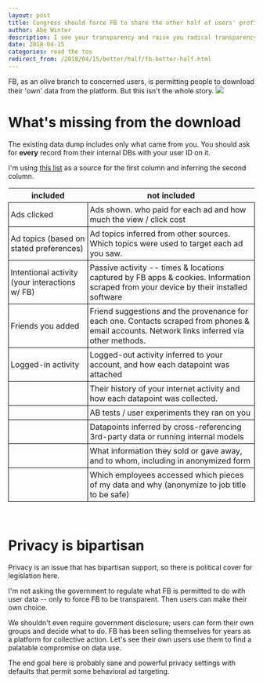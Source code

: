 ```yaml
---
layout: post
title: Congress should force FB to share the other half of users' profiles
author: Abe Winter
description: I see your transparency and raise you radical transparency
date: 2018-04-15
categories: read the tos
redirect_from: /2018/04/15/better/half/fb-better-half.html
---
```


FB, as an olive branch to concerned users, is permitting people to download their 'own' data from the platform. But this isn't the whole story. <img src="https://anti.style/flatpixel/radical-transparency">

# What's missing from the download

The existing data dump includes only what came from you. You should ask for **every** record from their internal DBs with your user ID on it.

I'm using [this list](https://www.facebook.com/help/405183566203254/) as a source for the first column and inferring the second column.

<style>
table {border-collapse:collapse;}
td {border: solid 1px black; padding:4px;}
</style>

| included | not included |
|---|---|
| Ads clicked | Ads shown. who paid for each ad and how much the view / click cost |
| Ad topics (based on stated preferences) | Ad topics inferred from other sources. Which topics were used to target each ad you saw. |
| Intentional activity (your interactions w/ FB) | Passive activity -- times & locations captured by FB apps & cookies. Information scraped from your device by their installed software |
| Friends you added | Friend suggestions and the provenance for each one. Contacts scraped from phones & email accounts. Network links inferred via other methods. |
| Logged-in activity | Logged-out activity inferred to your account, and how each datapoint was attached |
| | Their history of your internet activity and how each datapoint was collected. |
| | AB tests / user experiments they ran on you |
| | Datapoints inferred by cross-referencing 3rd-party data or running internal models |
| | What information they sold or gave away, and to whom, including in anonymized form |
| | Which employees accessed which pieces of my data and why (anonymize to job title to be safe) |

<br>

# Privacy is bipartisan

Privacy is an issue that has bipartisan support, so there is political cover for legislation here.

I'm not asking the government to regulate what FB is permitted to do with user data -- only to force FB to be transparent. Then users can make their own choice.

We shouldn't even require government disclosure; users can form their own groups and decide what to do. FB has been selling themselves for years as a platform for collective action. Let's see their own users use them to find a palatable compromise on data use.

The end goal here is probably sane and powerful privacy settings with defaults that permit some behavioral ad targeting.

